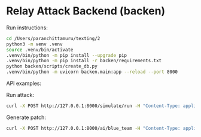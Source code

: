 # Relay Attack Backend (backen)

Run instructions:

```bash
cd /Users/paranchittamuru/texting/2
python3 -m venv .venv
source .venv/bin/activate
.venv/bin/python -m pip install --upgrade pip
.venv/bin/python -m pip install -r backen/requirements.txt
python backen/scripts/create_db.py
.venv/bin/python -m uvicorn backen.main:app --reload --port 8000
```

API examples:

Run attack:
```bash
curl -X POST http://127.0.0.1:8000/simulate/run -H "Content-Type: application/json" -d '{}'
```

Generate patch:
```bash
curl -X POST http://127.0.0.1:8000/ai/blue_team -H "Content-Type: application/json" -d '{"attack_log":{}, "current_rule":{}}'
```
